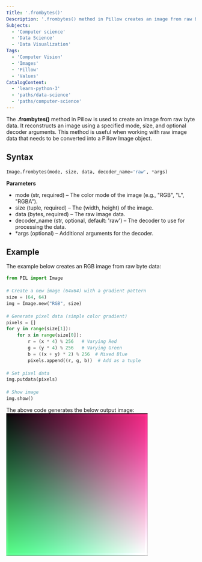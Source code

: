 ```yaml
---
Title: '.frombytes()'
Description: '.frombytes() method in Pillow creates an image from raw byte data using a specified mode, size, and optional decoder arguments.'
Subjects:
  - 'Computer science'
  - 'Data Science'
  - 'Data Visualization'
Tags:
  - 'Computer Vision'
  - 'Images'
  - 'Pillow'
  - 'Values'
CatalogContent:
  - 'learn-python-3'
  - 'paths/data-science'
  - 'paths/computer-science'
---
```


The **.frombytes()** method in Pillow is used to create an image from raw byte data. It reconstructs an image using a specified mode, size, and optional decoder arguments. This method is useful when working with raw image data that needs to be converted into a Pillow Image object.


## Syntax

```py
Image.frombytes(mode, size, data, decoder_name='raw', *args)
```
**Parameters**
- mode (str, required) – The color mode of the image (e.g., "RGB", "L", "RGBA").
- size (tuple, required) – The (width, height) of the image.
- data (bytes, required) – The raw image data.
- decoder_name (str, optional, default: 'raw') – The decoder to use for processing the data.
- *args (optional) – Additional arguments for the decoder.


## Example

The example below creates an RGB image from raw byte data:
```py
from PIL import Image

# Create a new image (64x64) with a gradient pattern
size = (64, 64)
img = Image.new("RGB", size)

# Generate pixel data (simple color gradient)
pixels = []
for y in range(size[1]):
    for x in range(size[0]):
        r = (x * 4) % 256   # Varying Red
        g = (y * 4) % 256   # Varying Green
        b = ((x + y) * 2) % 256  # Mixed Blue
        pixels.append((r, g, b))  # Add as a tuple

# Set pixel data
img.putdata(pixels)

# Show image
img.show()
```

The above code generates the below output image:
![Output Image](<https://raw.githubusercontent.com/Codecademy/docs/main/media/frombytes().png>)

